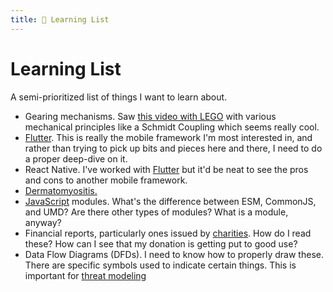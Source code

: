 ```yaml
---
title: 📝 Learning List
---
```

# Learning List

A semi-prioritized list of things I want to learn about.

- Gearing mechanisms. Saw [this video with
  LEGO](https://www.youtube.com/watch?v=M1-YeqGynlw) with various mechanical
  principles like a Schmidt Coupling which seems really cool.
- [Flutter](/programming/frameworks/flutter.md). This is really the mobile
  framework I'm most interested in, and rather than trying to pick up bits and
  pieces here and there, I need to do a proper deep-dive on it.
- React Native. I've worked with [Flutter](/programming/frameworks/flutter.md)
  but it'd be neat to see the pros and cons to another mobile framework.
- [Dermatomyositis.](https://www.mayoclinic.org/diseases-conditions/dermatomyositis/symptoms-causes/syc-20353188)
- [JavaScript](/programming/languages/javascript.md) modules. What's the
  difference between ESM, CommonJS, and UMD? Are there other types of modules?
  What is a module, anyway?
- Financial reports, particularly ones issued by
  [charities](/philanthropy/charity.md). How do I read these? How can I see that
  my donation is getting put to good use?
- Data Flow Diagrams (DFDs). I need to know how to properly draw these. There
    are specific symbols used to indicate certain things. This is important for
    [threat modeling](security/threat-modeling/index.md)
